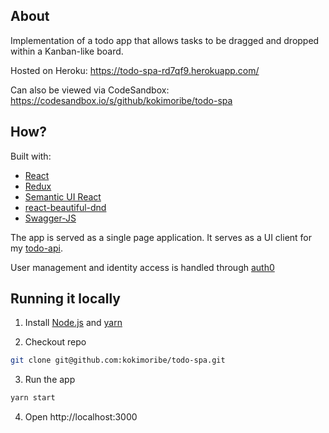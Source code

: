 ## About
Implementation of a todo app that allows tasks to be dragged and dropped within a Kanban-like board.

Hosted on Heroku: https://todo-spa-rd7qf9.herokuapp.com/

Can also be viewed via CodeSandbox: https://codesandbox.io/s/github/kokimoribe/todo-spa


## How?
Built with:
* [React](https://github.com/facebook/react)
* [Redux](https://github.com/reactjs/redux)
* [Semantic UI React](https://github.com/Semantic-Org/Semantic-UI-React)
* [react-beautiful-dnd](https://github.com/atlassian/react-beautiful-dnd)
* [Swagger-JS](https://github.com/swagger-api/swagger-js)

The app is served as a single page application. It serves as a UI client for my [todo-api](https://gitlab.com/koki.moribe/todo-api).

User management and identity access is handled through [auth0](https://auth0.com)


## Running it locally
1. Install [Node.js](https://nodejs.org/en/) and [yarn](https://yarnpkg.com/lang/en/docs/install/)

2. Checkout repo
```bash
git clone git@github.com:kokimoribe/todo-spa.git
```

3. Run the app
```bash
yarn start
```

4. Open http://localhost:3000
